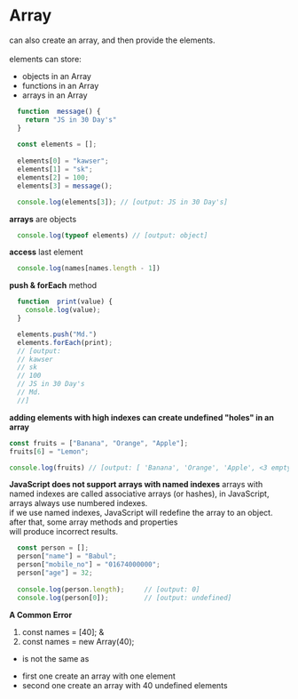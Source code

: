 # Array

can also create an array, and then provide the elements. <br/>
<br/>
elements can store:  
* objects in an Array 
* functions in an Array 
* arrays in an Array

```javascript
  function  message() {
    return "JS in 30 Day's"
  }
  
  const elements = [];
  
  elements[0] = "kawser";
  elements[1] = "sk";
  elements[2] = 100;
  elements[3] = message();

  console.log(elements[3]); // [output: JS in 30 Day's]
```

**arrays** are objects

```javascript
  console.log(typeof elements) // [output: object]
```

**access** last element

```javascript
  console.log(names[names.length - 1])
```

**push & forEach** method

```javascript
  function  print(value) {
    console.log(value);
  }

  elements.push("Md.")
  elements.forEach(print); 
  // [output:
  // kawser
  // sk
  // 100
  // JS in 30 Day's
  // Md.
  //]
```

**adding elements with high indexes can create undefined "holes" in an array**

```javascript
const fruits = ["Banana", "Orange", "Apple"];
fruits[6] = "Lemon";

console.log(fruits) // [output: [ 'Banana', 'Orange', 'Apple', <3 empty items>, 'Lemon' ]]
```

**JavaScript does not support arrays with named indexes**
arrays with named indexes are called associative arrays (or hashes), in JavaScript, arrays always use numbered indexes. <br/>
if we use named indexes, JavaScript will redefine the array to an object. after that, some array methods and properties <br/>
will produce incorrect results.

```javascript
  const person = [];
  person["name"] = "Babul";
  person["mobile_no"] = "01674000000";
  person["age"] = 32;
  
  console.log(person.length);     // [output: 0]
  console.log(person[0]);         // [output: undefined]
```

**A Common Error**

1. const names = [40]; & </br>
2. const names = new Array(40); </br>
- is not the same as </br>

* first one create an array with one element
* second one create an array with 40 undefined elements



